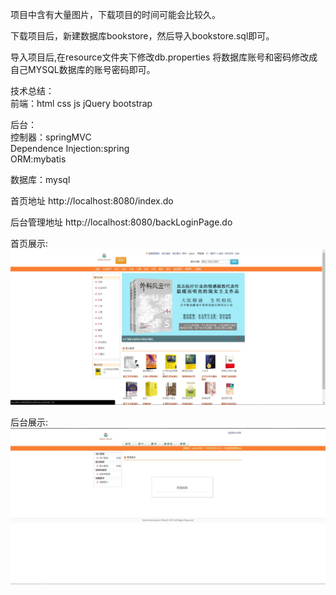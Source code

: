 ﻿项目中含有大量图片，下载项目的时间可能会比较久。

下载项目后，新建数据库bookstore，然后导入bookstore.sql即可。

导入项目后,在resource文件夹下修改db.properties 将数据库账号和密码修改成自己MYSQL数据库的账号密码即可。

技术总结：<br>
前端：html css js jQuery bootstrap

后台：<br>
  控制器：springMVC <br>
  Dependence Injection:spring<br>
  ORM:mybatis<br>

数据库：mysql

首页地址 http://localhost:8080/index.do

后台管理地址 http://localhost:8080/backLoginPage.do

首页展示:
![首页](https://github.com/cxl888/bookstore/blob/master/bookchange-master/index.jpg)

后台展示:
![后台](https://github.com/cxl888/bookstore/blob/master/bookchange-master/admin.jpg)
